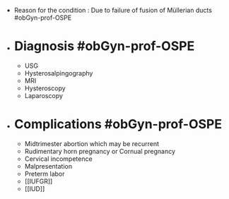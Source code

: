 - Reason for the condition : Due to failure of fusion of Müllerian ducts #obGyn-prof-OSPE
- # Diagnosis #obGyn-prof-OSPE
	- USG
	- Hysterosalpingography
	- MRI
	- Hysteroscopy
	- Laparoscopy
- # Complications #obGyn-prof-OSPE
	- Midtrimester abortion which may be recurrent
	- Rudimentary horn pregnancy or Cornual pregnancy
	- Cervical incompetence
	- Malpresentation
	- Preterm labor
	- [[IUFGR]]
	- [[IUD]]